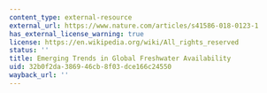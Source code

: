 ```yaml
---
content_type: external-resource
external_url: https://www.nature.com/articles/s41586-018-0123-1
has_external_license_warning: true
license: https://en.wikipedia.org/wiki/All_rights_reserved
status: ''
title: Emerging Trends in Global Freshwater Availability
uid: 32b0f2da-3869-46cb-8f03-dce166c24550
wayback_url: ''
---
```

